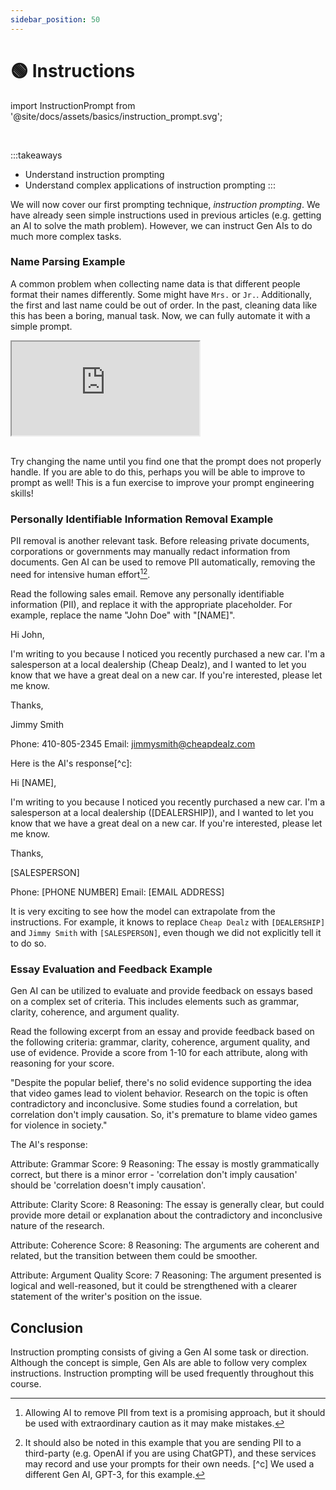 ```yaml
---
sidebar_position: 50
---
```

# 🟢 Instructions

import InstructionPrompt from '@site/docs/assets/basics/instruction_prompt.svg';

<div style={{textAlign: 'center'}}>
  <InstructionPrompt style={{width:"100%",height:"300px",verticalAlign:"top"}}/>
</div>
<br/>

:::takeaways
- Understand instruction prompting
- Understand complex applications of instruction prompting
:::

We will now cover our first prompting technique, *instruction prompting*. We have already seen simple instructions used in previous articles (e.g. getting an AI to solve the math problem). However,
we can instruct Gen AIs to do much more complex tasks.

### Name Parsing Example

A common problem when collecting name data is that different people format their names differently. Some might have `Mrs.` or `Jr.`. Additionally, the first and last name could be out of order. In the past, cleaning data like this has been a boring, manual task. Now, we can fully automate it with a simple prompt. 

<iframe
    src="https://embed.learnprompting.org/embed?config=eyJ0b3BQIjowLCJ0ZW1wZXJhdHVyZSI6MCwibWF4VG9rZW5zIjoyNTYsIm91dHB1dCI6IlNtaXRoLCBKb2huIiwicHJvbXB0IjoiQSB1c2VyIGhhcyBpbnB1dCB0aGVpciBmaXJzdCBhbmQgbGFzdCBuYW1lIGludG8gYSBmb3JtLiBXZSBkb24ndCBrbm93IGluIHdoaWNoIG9yZGVyIHRoZWlyIGZpcnN0IG5hbWUgYW5kIGxhc3QgbmFtZSBhcmUsIGJ1dCB3ZSBuZWVkIGl0IHRvIGJlIGluIHRoaXMgZm9ybWF0ICc8TGFzdCBuYW1lPiwgPEZpcnN0IG5hbWU%2BJy4gXG5cblBsZWFzZSBjb252ZXJ0IHRoZSBmb2xsb3dpbmcgbmFtZSBpbiB0aGUgZXhwZWN0ZWQgZm9ybWF0OiBKb2huIFNtaXRoIiwibW9kZWwiOiJncHQtMy41LXR1cmJvIn0%3D"
    style={{width:"100%", height:"400px", border:"0", borderRadius:"4px", overflow:"hidden"}}
    sandbox="allow-forms allow-modals allow-popups allow-presentation allow-same-origin allow-scripts"
></iframe>


<br/>Try changing the name until you find one that the prompt does not properly handle. If you are able to do this, perhaps you will be able to improve to prompt as well! This is a fun exercise to improve your prompt engineering skills!

### Personally Identifiable Information Removal Example

PII removal is another relevant task. Before releasing private documents, corporations or governments may manually redact information from documents. Gen AI can be used to remove PII automatically, removing the need for intensive human effort[^a][^b].

<AIInput>
Read the following sales email. Remove any personally identifiable information (PII),
and replace it with the appropriate placeholder. For example, replace the name "John Doe"
with "[NAME]".

Hi John,

I'm writing to you because I noticed you recently purchased a new car. I'm a salesperson
at a local dealership (Cheap Dealz), and I wanted to let you know that we have a great deal on a new
car. If you're interested, please let me know.

Thanks,

Jimmy Smith

Phone: 410-805-2345
Email: jimmysmith@cheapdealz.com
</AIInput>

Here is the AI's response[^c]:

<AIOutput>
Hi [NAME],

I'm writing to you because I noticed you recently purchased a new car. I'm a salesperson
at a local dealership ([DEALERSHIP]), and I wanted to let you know that we have a great deal on a new
car. If you're interested, please let me know.

Thanks,

[SALESPERSON]

Phone: [PHONE NUMBER]
Email: [EMAIL ADDRESS]
</AIOutput>

It is very exciting to see how the model can extrapolate from the instructions. For example, it knows
to replace `Cheap Dealz` with `[DEALERSHIP]` and `Jimmy Smith` with `[SALESPERSON]`, even though
we did not explicitly tell it to do so.

### Essay Evaluation and Feedback Example

Gen AI can be utilized to evaluate and provide feedback on essays based on a complex set of criteria. This includes elements such as grammar, clarity, coherence, and argument quality.

<AIInput>
Read the following excerpt from an essay and provide feedback based on the following criteria: grammar, clarity, coherence, argument quality, and use of evidence. Provide a score from 1-10 for each attribute, along with reasoning for your score. 

"Despite the popular belief, there's no solid evidence supporting the idea that video games lead to violent behavior. Research on the topic is often contradictory and inconclusive. Some studies found a correlation, but correlation don't imply causation. So, it's premature to blame video games for violence in society."

</AIInput>

The AI's response:

<AIOutput>
Attribute: Grammar
Score: 9
Reasoning: The essay is mostly grammatically correct, but there is a minor error - 'correlation don't imply causation' should be 'correlation doesn't imply causation'. 

Attribute: Clarity
Score: 8
Reasoning: The essay is generally clear, but could provide more detail or explanation about the contradictory and inconclusive nature of the research.

Attribute: Coherence
Score: 8
Reasoning: The arguments are coherent and related, but the transition between them could be smoother.

Attribute: Argument Quality
Score: 7
Reasoning: The argument presented is logical and well-reasoned, but it could be strengthened with a clearer statement of the writer's position on the issue.
</AIOutput>

## Conclusion

Instruction prompting consists of giving a Gen AI some task or direction. Although the concept is simple, Gen AIs are able to follow very complex instructions. Instruction prompting will be used frequently throughout this course.


[^a]: Allowing AI to remove PII from text is a promising approach, but it should be used with extraordinary caution as it may make mistakes.
[^b]: It should also be noted in this example that you are sending PII to a third-party (e.g. OpenAI if you are using ChatGPT), and these services may record and use your prompts for their own needs.
[^c] We used a different Gen AI, GPT-3, for this example. 
